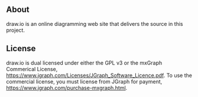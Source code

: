 About
-----

draw.io is an online diagramming web site that delivers the source in this project.

License
-------
draw.io is dual licensed under either the GPL v3 or the mxGraph Commerical License, https://www.jgraph.com/Licenses/JGraph_Software_Licence.pdf. To use the commercial license, you must license from JGraph for payment, https://www.jgraph.com/purchase-mxgraph.html.
